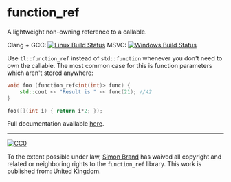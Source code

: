 # function_ref

A lightweight non-owning reference to a callable.

Clang + GCC: [![Linux Build Status](https://travis-ci.org/TartanLlama/function_ref.png?branch=master)](https://travis-ci.org/TartanLlama/function_ref)
MSVC: [![Windows Build Status](https://ci.appveyor.com/api/projects/status/k5x00xa11y3s5wsg?svg=true)](https://ci.appveyor.com/project/TartanLlama/function_ref)

Use `tl::function_ref` instead of `std::function` whenever you don't need to own the callable. The most common case for this is function parameters which aren't stored anywhere:

```cpp
void foo (function_ref<int(int)> func) {
    std::cout << "Result is " << func(21); //42
}

foo([](int i) { return i*2; });
```

Full documentation available [here](https://tl.tartanllama.xyz/).

----------

[![CC0](http://i.creativecommons.org/p/zero/1.0/88x31.png)]("http://creativecommons.org/publicdomain/zero/1.0/")

To the extent possible under law, [Simon Brand](https://twitter.com/TartanLlama) has waived all copyright and related or neighboring rights to the `function_ref` library. This work is published from: United Kingdom.
